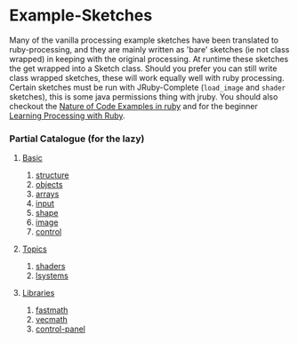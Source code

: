 Example-Sketches
================

Many of the vanilla processing example sketches have been translated to ruby-processing, and they are mainly written as 'bare' sketches (ie not class wrapped) in keeping with the original processing.  At runtime these sketches the get wrapped into a Sketch class. Should you prefer you can still write class wrapped sketches, these will work equally well with ruby processing. Certain sketches must be run with JRuby-Complete (`load_image` and `shader` sketches), this is some java permissions thing with jruby. You should also checkout the [Nature of Code Examples in ruby][] and for the beginner [Learning Processing with Ruby][].

### Partial Catalogue (for the lazy)

1. [Basic][]

    1. [structure][]
    2. [objects][] 
    3. [arrays][]
    4. [input][]
    5. [shape][]
    6. [image][]
    7. [control][]

2. [Topics][]

    1. [shaders][]
    2. [lsystems][]
    
3. [Libraries][]
    1. [fastmath][]
    2. [vecmath][]
    3. [control-panel][]

[Learning Processing with Ruby]:https://github.com/ruby-processing/learning-processing-with-ruby
[Nature of Code Examples in ruby]:https://github.com/ruby-processing/The-Nature-of-Code-Examples-in-Ruby
[Basic]:https://github.com/ruby-processing/Example-Sketches/tree/master/samples/processing_app/basics
[structure]:https://github.com/ruby-processing/Example-Sketches/tree/master/samples/processing_app/basics/structure
[objects]:https://github.com/ruby-processing/Example-Sketches/tree/master/samples/processing_app/basics/objects
[arrays]:https://github.com/ruby-processing/Example-Sketches/tree/master/samples/processing_app/basics/arrays
[control]:https://github.com/ruby-processing/Example-Sketches/tree/master/samples/processing_app/basics/control
[shape]:https://github.com/ruby-processing/Example-Sketches/tree/master/samples/processing_app/basics/shape
[input]:https://github.com/ruby-processing/Example-Sketches/tree/master/samples/processing_app/basics/input
[image]:https://github.com/ruby-processing/Example-Sketches/tree/master/samples/processing_app/basics/image
[Topics]:https://github.com/ruby-processing/Example-Sketches/tree/master/samples/processing_app/topics
[lsystems]:https://github.com/ruby-processing/Example-Sketches/tree/master/samples/processing_app/topics/lsystems
[shaders]:https://github.com/ruby-processing/Example-Sketches/tree/master/samples/processing_app/topics/shaders
[Libraries]:https://github.com/ruby-processing/Example-Sketches/tree/master/samples/processing_app/libraries
[fastmath]:https://github.com/ruby-processing/Example-Sketches/tree/master/samples/processing_app/libraries/fastmath
[vecmath]:https://github.com/ruby-processing/Example-Sketches/tree/master/samples/processing_app/libraries/vecmath
[control-panel]:https://github.com/ruby-processing/Example-Sketches/tree/master/samples/contributed/jwishy.rb
